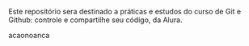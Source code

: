 Este repositório sera destinado a práticas e estudos do curso de Git e Github: controle e compartilhe seu código, da Alura.

acaonoanca